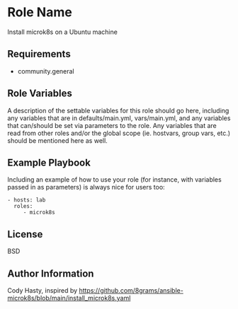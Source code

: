 Role Name
=========

Install microk8s on a Ubuntu machine

Requirements
------------

- community.general

Role Variables
--------------

A description of the settable variables for this role should go here, including any variables that are in defaults/main.yml, vars/main.yml, and any variables that can/should be set via parameters to the role. Any variables that are read from other roles and/or the global scope (ie. hostvars, group vars, etc.) should be mentioned here as well.


Example Playbook
----------------

Including an example of how to use your role (for instance, with variables passed in as parameters) is always nice for users too:

    - hosts: lab
      roles:
         - microk8s

License
-------

BSD

Author Information
------------------

Cody Hasty, inspired by https://github.com/8grams/ansible-microk8s/blob/main/install_microk8s.yaml
